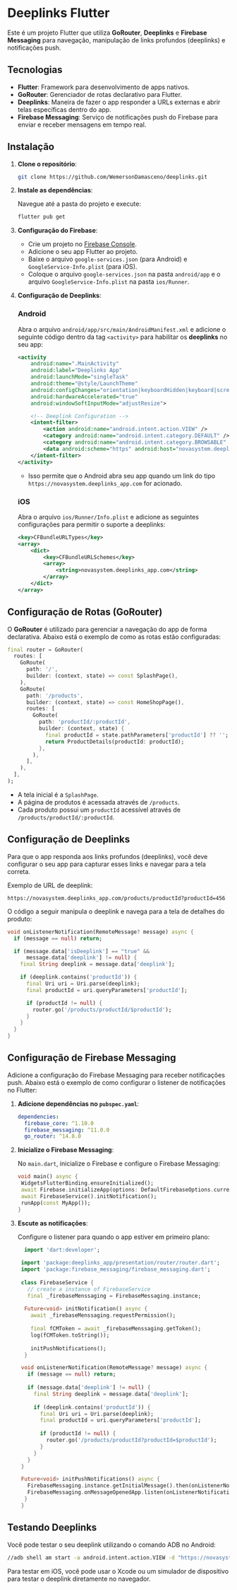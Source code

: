 # Deeplinks Flutter

Este é um projeto Flutter que utiliza **GoRouter**, **Deeplinks** e **Firebase Messaging** para navegação, manipulação de links profundos (deeplinks) e notificações push.

## Tecnologias

- **Flutter**: Framework para desenvolvimento de apps nativos.
- **GoRouter**: Gerenciador de rotas declarativo para Flutter.
- **Deeplinks**: Maneira de fazer o app responder a URLs externas e abrir telas específicas dentro do app.
- **Firebase Messaging**: Serviço de notificações push do Firebase para enviar e receber mensagens em tempo real.

## Instalação

1. **Clone o repositório**:

   ```bash
   git clone https://github.com/WemersonDamasceno/deeplinks.git
   ```

2. **Instale as dependências**:

   Navegue até a pasta do projeto e execute:

   ```bash
   flutter pub get
   ```

3. **Configuração do Firebase**:

   - Crie um projeto no [Firebase Console](https://console.firebase.google.com/).
   - Adicione o seu app Flutter ao projeto.
   - Baixe o arquivo `google-services.json` (para Android) e `GoogleService-Info.plist` (para iOS).
   - Coloque o arquivo `google-services.json` na pasta `android/app` e o arquivo `GoogleService-Info.plist` na pasta `ios/Runner`.

4. **Configuração de Deeplinks**:

   ### Android
   Abra o arquivo `android/app/src/main/AndroidManifest.xml` e adicione o seguinte código dentro da tag `<activity>` para habilitar os **deeplinks** no seu app:

   ```xml
   <activity
       android:name=".MainActivity"
       android:label="Deeplinks App"
       android:launchMode="singleTask"
       android:theme="@style/LaunchTheme"
       android:configChanges="orientation|keyboardHidden|keyboard|screenSize|smallestScreenSize|screenLayout|density|locale"
       android:hardwareAccelerated="true"
       android:windowSoftInputMode="adjustResize">
   
       <!-- Deeplink Configuration -->
       <intent-filter>
           <action android:name="android.intent.action.VIEW" />
           <category android:name="android.intent.category.DEFAULT" />
           <category android:name="android.intent.category.BROWSABLE" />
           <data android:scheme="https" android:host="novasystem.deeplinks_app.com" />
       </intent-filter>
   </activity>
   ```

   - Isso permite que o Android abra seu app quando um link do tipo `https://novasystem.deeplinks_app.com` for acionado.
   
   ### iOS
   Abra o arquivo `ios/Runner/Info.plist` e adicione as seguintes configurações para permitir o suporte a deeplinks:

   ```xml
   <key>CFBundleURLTypes</key>
   <array>
       <dict>
           <key>CFBundleURLSchemes</key>
           <array>
               <string>novasystem.deeplinks_app.com</string>
           </array>
       </dict>
   </array>
   ```

## Configuração de Rotas (GoRouter)

O **GoRouter** é utilizado para gerenciar a navegação do app de forma declarativa. Abaixo está o exemplo de como as rotas estão configuradas:

```dart
final router = GoRouter(
  routes: [
    GoRoute(
      path: '/',
      builder: (context, state) => const SplashPage(),
    ),
    GoRoute(
      path: '/products',
      builder: (context, state) => const HomeShopPage(),
      routes: [
        GoRoute(
          path: 'productId/:productId',
          builder: (context, state) {
            final productId = state.pathParameters['productId'] ?? '';
            return ProductDetails(productId: productId);
          },
        ),
      ],
    ),
  ],
);
```

- A tela inicial é a `SplashPage`.
- A página de produtos é acessada através de `/products`.
- Cada produto possui um `productId` acessível através de `/products/productId/:productId`.

## Configuração de Deeplinks

Para que o app responda aos links profundos (deeplinks), você deve configurar o seu app para capturar esses links e navegar para a tela correta.

Exemplo de URL de deeplink:

```
https://novasystem.deeplinks_app.com/products/productId?productId=456
```

O código a seguir manipula o deeplink e navega para a tela de detalhes do produto:

```dart
void onListenerNotification(RemoteMessage? message) async {
  if (message == null) return;

  if (message.data['isDeeplink'] == "true" &&
      message.data['deeplink'] != null) {
    final String deeplink = message.data['deeplink'];

    if (deeplink.contains('productId')) {
      final Uri uri = Uri.parse(deeplink);
      final productId = uri.queryParameters['productId'];

      if (productId != null) {
        router.go('/products/productId/$productId');
      }
    }
  }
}
```

## Configuração de Firebase Messaging

Adicione a configuração do Firebase Messaging para receber notificações push. Abaixo está o exemplo de como configurar o listener de notificações no Flutter:

1. **Adicione dependências no `pubspec.yaml`**:

   ```yaml
   dependencies:
     firebase_core: ^1.10.0
     firebase_messaging: ^11.0.0
     go_router: ^14.8.0

   ```

2. **Inicialize o Firebase Messaging**:

   No `main.dart`, inicialize o Firebase e configure o Firebase Messaging:

   ```dart
   void main() async {
    WidgetsFlutterBinding.ensureInitialized();
    await Firebase.initializeApp(options: DefaultFirebaseOptions.currentPlatform);
    await FirebaseService().initNotification();
    runApp(const MyApp());
   }
   ```

3. **Escute as notificações**:

   Configure o listener para quando o app estiver em primeiro plano:

   ```dart
     import 'dart:developer';
  
    import 'package:deeplinks_app/presentation/router/router.dart';
    import 'package:firebase_messaging/firebase_messaging.dart';
    
    class FirebaseService {
      // create a instance of FirebaseService
      final _firebaseMenssaging = FirebaseMessaging.instance;
    
     Future<void> initNotification() async {
       await _firebaseMenssaging.requestPermission();
    
       final fCMToken = await _firebaseMenssaging.getToken();
       log(fCMToken.toString());
    
       initPushNotifications();
     }

    void onListenerNotification(RemoteMessage? message) async {
      if (message == null) return;
  
      if (message.data['deeplink'] != null) {
        final String deeplink = message.data['deeplink'];
  
        if (deeplink.contains('productId')) {
          final Uri uri = Uri.parse(deeplink);
          final productId = uri.queryParameters['productId'];
  
          if (productId != null) {
            router.go('/products/productId?productId=$productId');
          }
        }
      }
    }

    Future<void> initPushNotifications() async {
      FirebaseMessaging.instance.getInitialMessage().then(onListenerNotification);
      FirebaseMessaging.onMessageOpenedApp.listen(onListenerNotification);
     }  
    }

   ```


## Testando Deeplinks

Você pode testar o seu deeplink utilizando o comando ADB no Android:

```bash
//adb shell am start -a android.intent.action.VIEW -d "https://novasystem.deeplinks_app.com/products/productId?productId=456" com.novasystem.deeplinks_app
```

Para testar em iOS, você pode usar o Xcode ou um simulador de dispositivo para testar o deeplink diretamente no navegador.
